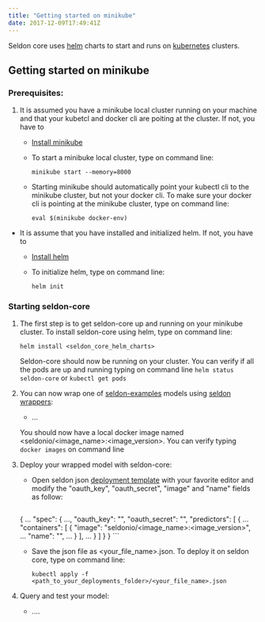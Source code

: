 ```yaml
---
title: "Getting started on minikube"
date: 2017-12-09T17:49:41Z
---
```


Seldon core uses [helm](https://github.com/kubernetes/helm) charts to start and runs on [kubernetes](https://kubernetes.io/) clusters. 

## Getting started on minikube
### Prerequisites:

1. It is assumed you have a minikube local cluster running on your machine and that your kubetcl and docker cli are poiting at the cluster. If not, you have to
    * [Install minikube](https://kubernetes.io/docs/tasks/tools/install-minikube/)
    * To start a minibuke local cluster, type on command line:
    
        ```minikube start --memory=8000```

    * Starting minikube should automatically point your kubectl cli to the minikube cluster, but not your docker cli. To  make sure your docker cli is pointing at the minikube cluster, type on command line:
	
        ```eval $(minikube docker-env)```
* It is assume that you have installed and initialized helm. If not, you have to
    * [Install helm](https://github.com/kubernetes/helm/blob/master/docs/install.md)
    * To initialize helm, type on command line: 
    
        ```helm init```

### Starting seldon-core

1. The first step is to get seldon-core up and running on your minikube cluster. To  install seldon-core using helm, type on command line:

    ```helm install <seldon_core_helm_charts>```
	
    Seldon-core should now be running on your cluster. You can verify if all the pods are up and running typing on command line ```helm status seldon-core``` or ```kubectl get pods```

2. You can now wrap one of [seldon-examples](link_to_seldon_examples) models using [seldon wrappers](link_to_wrappers_docs):

    * ...

    You should now have a local docker image named \<seldonio/\<image_name>:\<image_version>. You can verify typing ```docker images``` on command line

3. Deploy your wrapped model with seldon-core:

    * Open seldon json [deployment template](link_to_json_template) with your favorite editor and modify the "oauth_key", "oauth_secret", "image" and "name" fields as follow:


        ```json
	{
            ...
            "spec": {
                ...,
                "oauth_key": "<your-oauth-key>",
                "oauth_secret": "<your-oauth-secret>",
                "predictors": [
                    {
                        ...
                        "containers": [
                            {
                                "image": "seldonio/<image_name>:<image_version>",
                                ...
                                "name": "<your-model-name>",
                                ...
                            }
                        ],
                        ...
                    }
                ]
            }
        }
        ```

    * Save the json file as \<your_file_name>.json. To deploy it on seldon core, type on command line:

        ```kubectl apply -f <path_to_your_deployments_folder>/<your_file_name>.json```

4. Query and test your model:

    * ....
        



